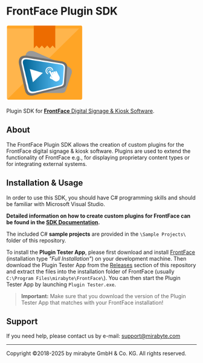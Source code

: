 # FrontFace Plugin SDK

![FrontFace Plugin](Documentation/pluginicon.png)

Plugin SDK for [**FrontFace** Digital Signage &amp; Kiosk Software](https://www.mirabyte.com/en/frontface/).

## About

The FrontFace Plugin SDK allows the creation of custom plugins for the FrontFace digital signage & kiosk software. Plugins are used to extend the functionality of FrontFace e.g., for displaying proprietary content types or for integrating external systems.

## Installation & Usage

In order to use this SDK, you should have C# programming skills and should be familiar with Microsoft Visual Studio.

**Detailed information on how to create custom plugins for FrontFace can be found in the [SDK Documentation](Documentation/Documentation.md).**

The included C# **sample projects** are provided in the ``\Sample Projects\`` folder of this repository.

To install the **Plugin Tester App**, please first download and install [FrontFace](https://www.mirabyte.com/en/frontface/download.html) (installation type *"Full Installation"*) on your development machine. Then download the Plugin Tester App from the [Releases](https://github.com/mirabyte/FrontFacePluginSDK/releases) section of this repository and extract the files into the installation folder of FrontFace (usually ``C:\Program Files\mirabyte\FrontFace\``). You can then start the Plugin Tester App by launching ``Plugin Tester.exe``.

> **Important:** Make sure that you download the version of the Plugin Tester App that matches with your FrontFace installation!

## Support

If you need help, please contact us by e-mail: <support@mirabyte.com>


---
Copyright ©2018-2025 by mirabyte GmbH & Co. KG. All rights reserved.

